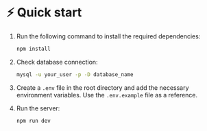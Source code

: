 # ⚡️ Quick start

1. Run the following command to install the required dependencies:
    ```bash
    npm install
    ```

2. Check database connection:
    ```bash
    mysql -u your_user -p -D database_name
    ```

3. Create a `.env` file in the root directory and add the necessary environment variables. Use the `.env.example` file as a reference.


4. Run the server:
    ```bash
    npm run dev